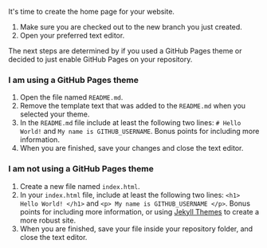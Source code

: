 
It's time to create the home page for your website.

1. Make sure you are checked out to the new branch you just created.
1. Open your preferred text editor.

The next steps are determined by if you used a GitHub Pages theme or decided to just enable GitHub Pages on your repository.


### I am using a GitHub Pages theme

1. Open the file named `README.md`.
1. Remove the template text that was added to the `README.md` when you selected your theme.
1. In the `README.md` file include at least the following two lines: `# Hello World!` and `My name is GITHUB_USERNAME`. Bonus points for including more information.
1. When you are finished, save your changes and close the text editor.


### I am not using a GitHub Pages theme

1. Create a new file named `index.html`.
1. In your `index.html` file, include at least the following two lines: `<h1> Hello World! </h1>` and `<p> My name is GITHUB_USERNAME </p>`. Bonus points for including more information, or using [Jekyll Themes](http://jekyllthemes.org/) to create a more robust site.
1. When you are finished, save your file inside your repository folder, and close the text editor.
